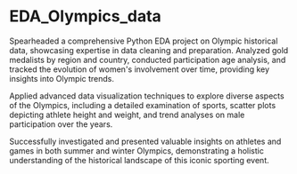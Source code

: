 # EDA_Olympics_data
Spearheaded a comprehensive Python EDA project on Olympic historical data, showcasing expertise in data cleaning and preparation. Analyzed gold medalists by region and country, conducted participation age analysis, and tracked the evolution of women's involvement over time, providing key insights into Olympic trends.

Applied advanced data visualization techniques to explore diverse aspects of the Olympics, including a detailed examination of sports, scatter plots depicting athlete height and weight, and trend analyses on male participation over the years.

Successfully investigated and presented valuable insights on athletes and games in both summer and winter Olympics, demonstrating a holistic understanding of the historical landscape of this iconic sporting event.
